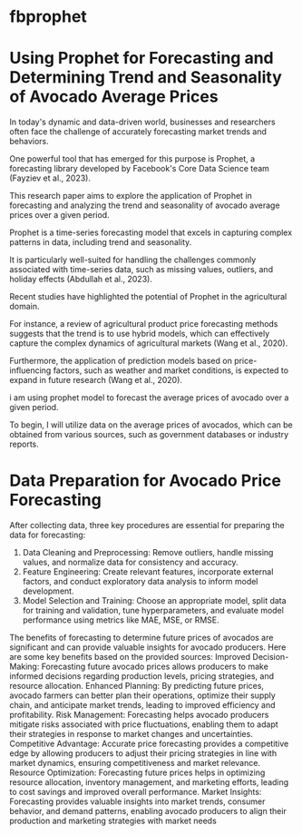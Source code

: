 # fbprophet
# Using Prophet for Forecasting and Determining Trend and Seasonality of Avocado Average Prices

In today's dynamic and data-driven world, businesses and researchers often face the challenge of accurately forecasting market trends and behaviors.

One powerful tool that has emerged for this purpose is Prophet, a forecasting library developed by Facebook's Core Data Science team (Fayziev et al., 2023).

This research paper aims to explore the application of Prophet in forecasting and analyzing the trend and seasonality of avocado average prices over a given period.

Prophet is a time-series forecasting model that excels in capturing complex patterns in data, including trend and seasonality.

It is particularly well-suited for handling the challenges commonly associated with time-series data, such as missing values, outliers, and holiday effects (Abdullah et al., 2023).

Recent studies have highlighted the potential of Prophet in the agricultural domain.

For instance, a review of agricultural product price forecasting methods suggests that the trend is to use hybrid models, which can effectively capture the complex dynamics of agricultural markets (Wang et al., 2020).

Furthermore, the application of prediction models based on price-influencing factors, such as weather and market conditions, is expected to expand in future research (Wang et al., 2020).

i am using prophet model to forecast the average prices of avocado over a given period.

To begin, I will utilize data on the average prices of avocados, which can be obtained from various sources, such as government databases or industry reports.

# Data Preparation for Avocado Price Forecasting

After collecting data, three key procedures are essential for preparing the data for forecasting:
1. Data Cleaning and Preprocessing: Remove outliers, handle missing values, and normalize data for consistency and accuracy.
2. Feature Engineering: Create relevant features, incorporate external factors, and conduct exploratory data analysis to inform model development.
3. Model Selection and Training: Choose an appropriate model, split data for training and validation, tune hyperparameters, and evaluate model 
   performance using metrics like MAE, MSE, or RMSE.

The benefits of forecasting to determine future prices of avocados are significant and can provide valuable insights for avocado producers. Here are some key benefits based on the provided sources:
Improved Decision-Making: Forecasting future avocado prices allows producers to make informed decisions regarding production levels, pricing strategies, and resource allocation.
Enhanced Planning: By predicting future prices, avocado farmers can better plan their operations, optimize their supply chain, and anticipate market trends, leading to improved efficiency and profitability.
Risk Management: Forecasting helps avocado producers mitigate risks associated with price fluctuations, enabling them to adapt their strategies in response to market changes and uncertainties.
Competitive Advantage: Accurate price forecasting provides a competitive edge by allowing producers to adjust their pricing strategies in line with market dynamics, ensuring competitiveness and market relevance.
Resource Optimization: Forecasting future prices helps in optimizing resource allocation, inventory management, and marketing efforts, leading to cost savings and improved overall performance.
Market Insights: Forecasting provides valuable insights into market trends, consumer behavior, and demand patterns, enabling avocado producers to align their production and marketing strategies with market needs


